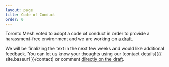 ```yaml
---
layout: page
title: Code of Conduct
order: 0
---
```


Toronto Mesh voted to adopt a code of conduct in order to provide a harassment-free environment and we are working on [a draft](https://github.com/tomeshnet/documents/blob/c0c82f1cf7d76c23e926d28f6c7747c4fcd68d13/CONDUCT.md).

We will be finalizing the text in the next few weeks and would like additional feedback. You can let us know your thoughts using our [contact details]({{ site.baseurl }}/contact) or comment [directly on the draft](https://github.com/tomeshnet/documents/pull/23).
